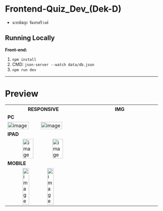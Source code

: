 # Frontend-Quiz_Dev_(Dek-D)

- นายพิชญะ จันทรศรีวงศ์

## Running Locally

**Front-end:**

1. `npm install`
1. CMD: `json-server --watch data/db.json`
1. `npm run dev`

<hr>

# Preview

<table>
  <tr>
    <th style="text-align: center; width: 40%; max-width: 400px;">RESPONSIVE</th>
    <th style="text-align: center; width: 40%; max-width: 400px;">IMG</th>
  </tr>
  <tr>
    <td style="display: flex; align-items: center;">
      <b>PC<b/>
    </td>
    <td style="display: flex; align-items: center;">
      <img src="https://github.com/Earfi/Frontend-Quiz-Dev-Dek-D-/assets/129359335/86460d65-545e-4a01-8caf-a11c0667a0a8" alt="image" style="width: 70%; max-width: 100px;">
      <img src="https://github.com/Earfi/Frontend-Quiz-Dev-Dek-D-/assets/129359335/d8367cfd-fb22-4356-8b3d-a14c9bba628d" alt="image" style="width: 70%; max-width: 100px; margin-left: 10px;">
    </td>
  </tr>

  
  <tr>
    <td style="display: flex; align-items: center;">
      <b>IPAD<b/>
    </td>
    <td style="display: flex; align-items: center;">
      <img src="https://github.com/Earfi/Frontend-Quiz-Dev-Dek-D-/assets/129359335/eb67d4db-589c-4305-a500-7fbd83b23535" alt="image" style="width: 40%; max-width: 100px; margin-left: 50px;">
      <img src="https://github.com/Earfi/Frontend-Quiz-Dev-Dek-D-/assets/129359335/8f11da97-7515-4e3c-9224-1ff5c998f742" alt="image" style="width: 40%; max-width: 100px; margin-left: 10px;">
    </td>
  </tr>
  
  <tr>
    <td style="display: flex; align-items: center;">
      <b>MOBILE<b/>
    </td>
    <td style="display: flex; align-items: center;">
      <img src="https://github.com/Earfi/Frontend-Quiz-Dev-Dek-D-/assets/129359335/0c420106-bee2-4ca0-8733-bbcfa174f802" alt="image" style="width: 30%; max-width: 100px; margin-left: 50px;">
      <img src="https://github.com/Earfi/Frontend-Quiz-Dev-Dek-D-/assets/129359335/8b4c86fa-f28e-4ac2-a929-35e3cddb9d2f" alt="image" style="width: 30%; max-width: 100px; margin-left: 10px;">
    </td>
  </tr>

</table>